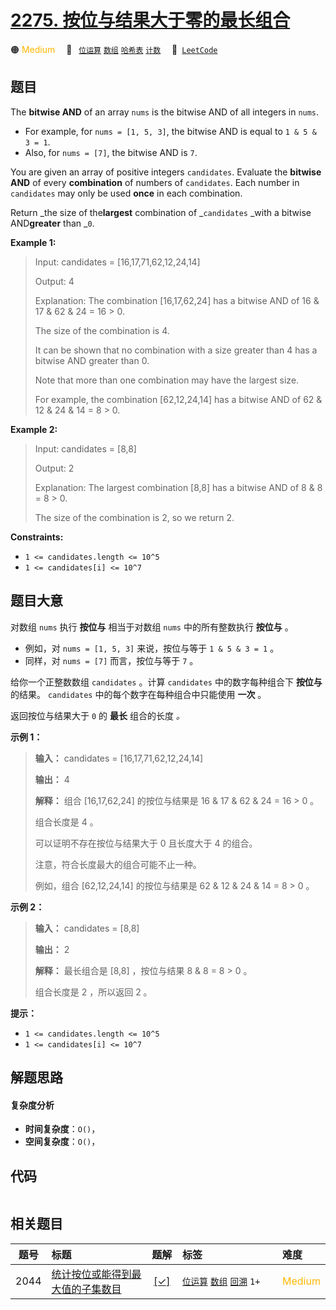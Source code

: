 # [2275. 按位与结果大于零的最长组合](https://leetcode.com/problems/largest-combination-with-bitwise-and-greater-than-zero)

🟠 <font color=#ffb800>Medium</font>&emsp; 🔖&ensp; [`位运算`](/leetcode/outline/tag/bit-manipulation.md) [`数组`](/leetcode/outline/tag/array.md) [`哈希表`](/leetcode/outline/tag/hash-table.md) [`计数`](/leetcode/outline/tag/counting.md)&emsp; 🔗&ensp;[`LeetCode`](https://leetcode.com/problems/largest-combination-with-bitwise-and-greater-than-zero)

## 题目

The **bitwise AND** of an array `nums` is the bitwise AND of all integers in
`nums`.

  * For example, for `nums = [1, 5, 3]`, the bitwise AND is equal to `1 & 5 & 3 = 1`.
  * Also, for `nums = [7]`, the bitwise AND is `7`.

You are given an array of positive integers `candidates`. Evaluate the
**bitwise AND** of every **combination** of numbers of `candidates`. Each
number in `candidates` may only be used **once** in each combination.

Return _the size of the**largest** combination of _`candidates` _with a
bitwise AND**greater** than _`0`.



**Example 1:**

> Input: candidates = [16,17,71,62,12,24,14]
> 
> Output: 4
> 
> Explanation: The combination [16,17,62,24] has a bitwise AND of 16 & 17 & 62 & 24 = 16 > 0.
> 
> The size of the combination is 4.
> 
> It can be shown that no combination with a size greater than 4 has a bitwise AND greater than 0.
> 
> Note that more than one combination may have the largest size.
> 
> For example, the combination [62,12,24,14] has a bitwise AND of 62 & 12 & 24 & 14 = 8 > 0.

**Example 2:**

> Input: candidates = [8,8]
> 
> Output: 2
> 
> Explanation: The largest combination [8,8] has a bitwise AND of 8 & 8 = 8 > 0.
> 
> The size of the combination is 2, so we return 2.

**Constraints:**

  * `1 <= candidates.length <= 10^5`
  * `1 <= candidates[i] <= 10^7`


## 题目大意

对数组 `nums` 执行 **按位与** 相当于对数组 `nums` 中的所有整数执行 **按位与** 。

  * 例如，对 `nums = [1, 5, 3]` 来说，按位与等于 `1 & 5 & 3 = 1` 。
  * 同样，对 `nums = [7]` 而言，按位与等于 `7` 。

给你一个正整数数组 `candidates` 。计算 `candidates` 中的数字每种组合下 **按位与** 的结果。 `candidates`
中的每个数字在每种组合中只能使用 **一次** 。

返回按位与结果大于 `0` 的 **最长** 组合的长度 _。_



**示例 1：**

> 
> 
> 
> 
> 
> **输入：** candidates = [16,17,71,62,12,24,14]
> 
> **输出：** 4
> 
> **解释：** 组合 [16,17,62,24] 的按位与结果是 16 & 17 & 62 & 24 = 16 > 0 。
> 
> 组合长度是 4 。
> 
> 可以证明不存在按位与结果大于 0 且长度大于 4 的组合。
> 
> 注意，符合长度最大的组合可能不止一种。
> 
> 例如，组合 [62,12,24,14] 的按位与结果是 62 & 12 & 24 & 14 = 8 > 0 。
> 
> 

**示例 2：**

> 
> 
> 
> 
> 
> **输入：** candidates = [8,8]
> 
> **输出：** 2
> 
> **解释：** 最长组合是 [8,8] ，按位与结果 8 & 8 = 8 > 0 。
> 
> 组合长度是 2 ，所以返回 2 。
> 
> 



**提示：**

  * `1 <= candidates.length <= 10^5`
  * `1 <= candidates[i] <= 10^7`


## 解题思路

#### 复杂度分析

- **时间复杂度**：`O()`，
- **空间复杂度**：`O()`，

## 代码

```javascript

```

## 相关题目

<!-- prettier-ignore -->
| 题号 | 标题 | 题解 | 标签 | 难度 |
| :------: | :------ | :------: | :------ | :------ |
| 2044 | [统计按位或能得到最大值的子集数目](https://leetcode.com/problems/count-number-of-maximum-bitwise-or-subsets) | [[✓]](https://2xiao.github.io/leetcode-js/leetcode/problem/2044) |  [`位运算`](/leetcode/outline/tag/bit-manipulation.md) [`数组`](/leetcode/outline/tag/array.md) [`回溯`](/leetcode/outline/tag/backtracking.md) `1+` | <font color=#ffb800>Medium</font> |

<style>
.blue {
    background-color: #096dd9;
    padding: 0.25rem 0.5rem;
    margin: 0;
    font-size: 0.85em;
    border-radius: 3px;
    color: white;
    font-weight: 500;
}
table th:first-of-type { width: 10%; }
table th:nth-of-type(2) { width: 35%; }
table th:nth-of-type(3) { width: 10%; }
table th:nth-of-type(4) { width: 35%; }
table th:nth-of-type(5) { width: 10%; }
</style>
